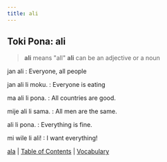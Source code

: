 ```yaml
---
title: ali
---
```


## Toki Pona: ali

> **ali** means "all"
> **ali** can be an adjective or a noun

jan ali
: Everyone, all people

jan ali li moku.
: Everyone is eating

ma ali li pona.
: All countries are good.

mije ali li sama.
: All men are the same.

ali li pona.
: Everything is fine.

mi wile li ali!
: I want everything!

[ala](23ala.md) | [Table of Contents](toc.md) | [Vocabulary](25Vocabulary.md)
